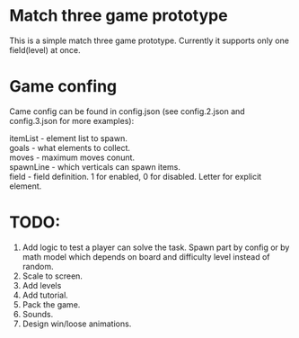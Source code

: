 # Match three game prototype
This is a simple match three game prototype. Currently it supports only one field(level) at once.

# Game confing
Came config can be found in config.json (see config.2.json and config.3.json for more examples):

itemList - element list to spawn.  
goals - what elements to collect.  
moves - maximum moves conunt.  
spawnLine - which verticals can spawn items.  
field - field definition. 1 for enabled, 0 for disabled. Letter for explicit element.  

# TODO:
1. Add logic to test a player can solve the task. Spawn part by config or by math model which depends on board and difficulty level instead of random.
2. Scale to screen.
3. Add levels
4. Add tutorial.
5. Pack the game.
6. Sounds.
7. Design win/loose animations.
